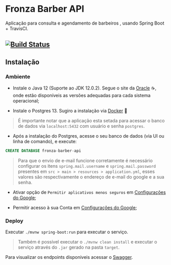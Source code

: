 # Fronza Barber API

Aplicação para consulta e agendamento de barbeiros , usando Spring Boot + TravisCI.

[![Build Status](https://travis-ci.com/gustavo-flor/fronza-barber-api.svg?branch=main)](https://travis-ci.com/gustavo-flor/fronza-barber-api)
---

## Instalação

### Ambiente

- Instale o Java 12 (Suporte ao JDK 12.0.2). Segue o site da [Oracle](https://www.oracle.com/java/technologies/javase-jdk11-downloads.html) ☕, onde estão disponíveis as versões adequadas para cada sistema operacional;

- Instale o Postgres 13. Sugiro a instalação via [Docker](https://hub.docker.com/_/postgres) 🐳 

> É importante notar que a aplicação esta setada para acessar o banco de dados via `localhost:5432` com usuário e senha `postgres`.

- Após a instalação do Postgres, acesse o seu banco de dados (via UI ou linha de comando), e execute:

```sql
CREATE DATABASE fronza-barber-api
```

> Para que o envio de e-mail funcione corretamente é necessário configurar os itens `spring.mail.username` e `spring.mail.password` presentes em `src > main > resources > application.yml`, esses valores são respectivamente o endereço de e-mail do google e a sua senha.

- Ativar opção de `Permitir aplicativos menos seguros` em [Configurações do Google](https://myaccount.google.com/u/1/lesssecureapps);

- Permitir acesso à sua Conta em [Configurações do Google](https://accounts.google.com/b/1/DisplayUnlockCaptcha);

### Deploy

Executar `./mvnw spring-boot:run` para executar o serviço.

> Também é possível executar o `./mvnw clean install` e executar o serviço através do `.jar` gerado na pasta `target`.

Para visualizar os endpoints disponiveis acessar o [Swagger](http://localhost:8080/api/swagger-ui/).
